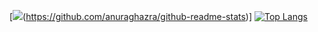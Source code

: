 [![](https://github-readme-stats.vercel.app/api?username=captainredbleach&count_private=true&show_icons=true&include_all_commits=true&cache_seconds=1800&theme=radical)(https://github.com/anuraghazra/github-readme-stats)]
[![Top Langs](https://github-readme-stats.vercel.app/api/top-langs/?username=captainredbleach&count_private=true&show_icons=true&include_all_commits=true&cache_seconds=1800&theme=radical)](https://github.com/anuraghazra/github-readme-stats)
